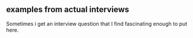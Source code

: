 ## examples from actual interviews


Sometimes i get an interview question that I find fascinating enough to put
here.
